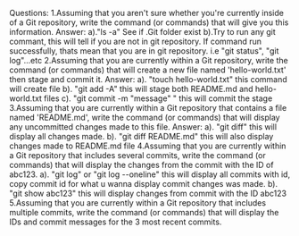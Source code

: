 Questions:
1.Assuming that you aren't sure whether you're currently inside of a Git repository, write the command (or commands) that will give you this information.
Answer: 
a)."ls -a" See if .Git folder exist 
b).Try to run any git commant, this will tell if you are not in git repository. If command run successfully, thats mean that you are in git repository. i.e "git status", "git log"...etc 
2.Assuming that you are currently within a Git repository, write the command (or commands) that will create a new file named 'hello-world.txt' then stage and commit it.
Answer:
a). "touch hello-world.txt" this command will create file 
b). "git add -A" this will stage both README.md and hello-world.txt files 
c). "git commit -m "message" " this will commit the stage 
3.Assuming that you are currently within a Git repository that contains a file named 'README.md', write the command (or commands) that will display any uncommitted changes made to this file.
Answer:
a). "git diff" this will display all changes made.
b). "git diff README.md" this will also display changes made to README.md file
4.Assuming that you are currently within a Git repository that includes several commits, write the command (or commands) that will display the changes from the commit with the ID of abc123.
a). "git log" or "git log --oneline" this will display all commits with id, copy commit id for what u wanna display commit changes was made.
b). "git show abc123" this will display changes from commit with the ID abc123
5.Assuming that you are currently within a Git repository that includes multiple commits, write the command (or commands) that will display the IDs and commit messages for the 3 most recent commits.